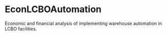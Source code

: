 # EconLCBOAutomation
Economic and financial analysis of implementing warehouse automation in LCBO facilities. 
